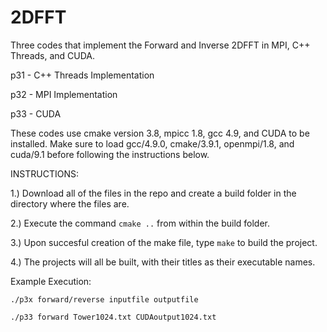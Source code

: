 # 2DFFT
Three codes that implement the Forward and Inverse 2DFFT in MPI, C++ Threads, and CUDA.

p31 - C++ Threads Implementation

p32 - MPI Implementation

p33 - CUDA

These codes use cmake version 3.8, mpicc 1.8, gcc 4.9, and CUDA to be installed. Make sure to load gcc/4.9.0, cmake/3.9.1, openmpi/1.8, and cuda/9.1 before following the instructions below.

INSTRUCTIONS:

1.) Download all of the files in the repo and create a build folder in the directory where the files are.

2.) Execute the command ```cmake ..``` from within the build folder. 

3.) Upon succesful creation of the make file, type ```make``` to build the project.

4.) The projects will all be built, with their titles as their executable names.

Example Execution:

```./p3x forward/reverse inputfile outputfile```

```./p33 forward Tower1024.txt CUDAoutput1024.txt```
